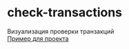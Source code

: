 # check-transactions
Визуализация проверки транзакций  
[Пример для проекта](https://www.cssscript.com/demo/ios-style-picker-view-vanilla-javascript-mobileselect-js/)
